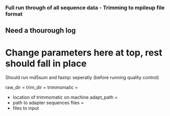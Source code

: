### Full run through of all sequence data - Trimming to mpileup file format
## Need a thourough log
# Change parameters here at top, rest should fall in place
Should run md5sum and fastqc seperatly (before running quality control)

raw_dir = 
trim_dir = 
trimmomatic = 
  - location of trimmomatic on machine
adapt_path = 
  - path to adapter sequences
files =
  - files to input

